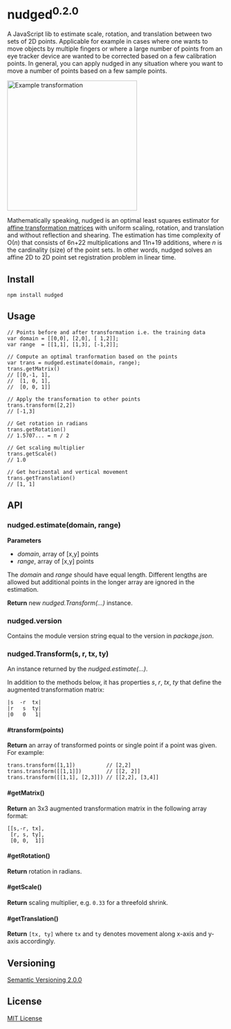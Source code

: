 # nudged<sup>0.2.0</sup>

A JavaScript lib to estimate scale, rotation, and translation between two sets of 2D points. Applicable for example in cases where one wants to move objects by multiple fingers or where a large number of points from an eye tracker device are wanted to be corrected based on a few calibration points. In general, you can apply nudged in any situation where you want to move a number of points based on a few sample points.

<img src="../master/doc/nudged-logo.png?raw=true" alt="Example transformation" width="300"/>

Mathematically speaking, nudged is an optimal least squares estimator for [affine transformation matrices](https://en.wikipedia.org/wiki/Affine_transformation) with uniform scaling, rotation, and translation and without reflection and shearing. The estimation has time complexity of O(*n*) that consists of 6n+22 multiplications and 11n+19 additions, where *n* is the cardinality (size) of the point sets. In other words, nudged solves an affine 2D to 2D point set registration problem in linear time.



## Install

    npm install nudged



## Usage

    // Points before and after transformation i.e. the training data
    var domain = [[0,0], [2,0], [ 1,2]];
    var range  = [[1,1], [1,3], [-1,2]];

    // Compute an optimal tranformation based on the points
    var trans = nudged.estimate(domain, range);
    trans.getMatrix()
    // [[0,-1, 1],
    //  [1, 0, 1],
    //  [0, 0, 1]]

    // Apply the transformation to other points
    trans.transform([2,2])
    // [-1,3]

    // Get rotation in radians
    trans.getRotation()
    // 1.5707... = π / 2

    // Get scaling multiplier
    trans.getScale()
    // 1.0

    // Get horizontal and vertical movement
    trans.getTranslation()
    // [1, 1]



## API


### nudged.estimate(domain, range)

**Parameters**
- *domain*, array of [x,y] points
- *range*, array of [x,y] points

The *domain* and *range* should have equal length. Different lengths are allowed but additional points in the longer array are ignored in the estimation.

**Return** new *nudged.Transform(...)* instance.


### nudged.version

Contains the module version string equal to the version in *package.json*.


### nudged.Transform(s, r, tx, ty)

An instance returned by the *nudged.estimate(...)*.

In addition to the methods below, it has properties *s*, *r*, *tx*, *ty* that define the augmented transformation matrix:

    |s  -r  tx|
    |r   s  ty|
    |0   0   1|

#### #transform(points)

**Return** an array of transformed points or single point if a point was given. For example:

    trans.transform([1,1])          // [2,2]
    trans.transform([[1,1]])        // [[2, 2]]
    trans.transform([[1,1], [2,3]]) // [[2,2], [3,4]]

#### #getMatrix()

**Return** an 3x3 augmented transformation matrix in the following array format:

    [[s,-r, tx],
     [r, s, ty],
     [0, 0,  1]]

#### #getRotation()

**Return** rotation in radians.

#### #getScale()

**Return** scaling multiplier, e.g. `0.33` for a threefold shrink.

#### #getTranslation()

**Return** `[tx, ty]` where `tx` and `ty` denotes movement along x-axis and y-axis accordingly.



## Versioning

[Semantic Versioning 2.0.0](http://semver.org/)



## License

[MIT License](../blob/master/LICENSE)
